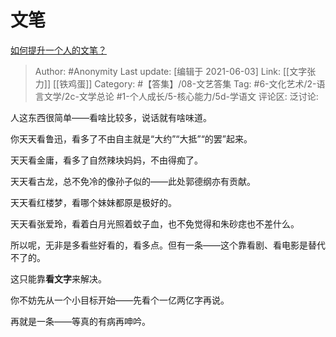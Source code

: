 # 文笔
[如何提升一个人的文笔？](https://www.zhihu.com/question/19591218/answer/1920721623)

> Author: #Anonymity
> Last update: [编辑于 2021-06-03]
> Link: [[文字张力]] [[铁鸡蛋]]
> Category: #【答集】/08-文艺答集
> Tag: #6-文化艺术/2-语言文学/2c-文学总论 #1-个人成长/5-核心能力/5d-学语文
> 评论区:
> 泛讨论:

人这东西很简单——看啥比较多，说话就有啥味道。

你天天看鲁迅，看多了不由自主就是“大约”“大抵”“的罢”起来。

天天看金庸，看多了自然辣块妈妈，不由得痴了。

天天看古龙，总不免冷的像孙子似的——此处郭德纲亦有贡献。

天天看红楼梦，看哪个妹妹都原是极好的。

天天看张爱玲，看着白月光照着蚊子血，也不免觉得和朱砂痣也不差什么。

所以呢，无非是多看些好看的，看多点。但有一条——这个靠看剧、看电影是替代不了的。

这只能靠**看文字**来解决。

你不妨先从一个小目标开始——先看个一亿两亿字再说。

再就是一条——等真的有病再呻吟。
